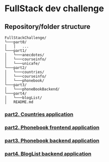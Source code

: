 # FullStack dev challenge

## Repository/folder structure

```
FullStackChallenge/
└───part0/
│   │   ...
└───part1/
│   └───anecdotes/
│   └───courseinfo/
│   └───unicafe/
└───part2/
│   └───countries/
│   └───courseinfo/
│   └───phonebook/
└───part3/
│   └───phoneBookBackend/
└───part4/
│   └───blogList/
│   README.md
```

### [part2. Countries application](./part2/countries/README.md)

### [part2. Phonebook frontend application](./part2/phonebook/README.md)

### [part3. Phonebook backend application](./part3/phoneBookBackend/README.md)

### [part4. BlogList backend application](./part4/blogList/README.md)